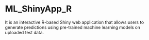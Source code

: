 # ML_ShinyApp_R
It is an interactive R-based Shiny web application that allows users to generate predictions using pre-trained machine learning models on uploaded test data.
